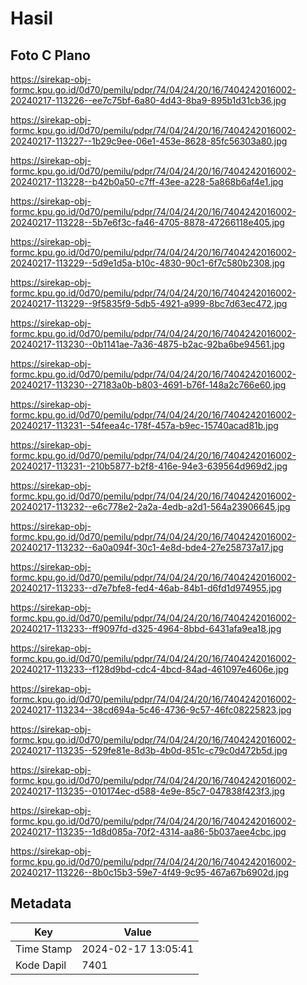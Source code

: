 # Hasil

## Foto C Plano

https://sirekap-obj-formc.kpu.go.id/0d70/pemilu/pdpr/74/04/24/20/16/7404242016002-20240217-113226--ee7c75bf-6a80-4d43-8ba9-895b1d31cb36.jpg

https://sirekap-obj-formc.kpu.go.id/0d70/pemilu/pdpr/74/04/24/20/16/7404242016002-20240217-113227--1b29c9ee-06e1-453e-8628-85fc56303a80.jpg

https://sirekap-obj-formc.kpu.go.id/0d70/pemilu/pdpr/74/04/24/20/16/7404242016002-20240217-113228--b42b0a50-c7ff-43ee-a228-5a868b6af4e1.jpg

https://sirekap-obj-formc.kpu.go.id/0d70/pemilu/pdpr/74/04/24/20/16/7404242016002-20240217-113228--5b7e6f3c-fa46-4705-8878-47266118e405.jpg

https://sirekap-obj-formc.kpu.go.id/0d70/pemilu/pdpr/74/04/24/20/16/7404242016002-20240217-113229--5d9e1d5a-b10c-4830-90c1-6f7c580b2308.jpg

https://sirekap-obj-formc.kpu.go.id/0d70/pemilu/pdpr/74/04/24/20/16/7404242016002-20240217-113229--9f5835f9-5db5-4921-a999-8bc7d63ec472.jpg

https://sirekap-obj-formc.kpu.go.id/0d70/pemilu/pdpr/74/04/24/20/16/7404242016002-20240217-113230--0b1141ae-7a36-4875-b2ac-92ba6be94561.jpg

https://sirekap-obj-formc.kpu.go.id/0d70/pemilu/pdpr/74/04/24/20/16/7404242016002-20240217-113230--27183a0b-b803-4691-b76f-148a2c766e60.jpg

https://sirekap-obj-formc.kpu.go.id/0d70/pemilu/pdpr/74/04/24/20/16/7404242016002-20240217-113231--54feea4c-178f-457a-b9ec-15740acad81b.jpg

https://sirekap-obj-formc.kpu.go.id/0d70/pemilu/pdpr/74/04/24/20/16/7404242016002-20240217-113231--210b5877-b2f8-416e-94e3-639564d969d2.jpg

https://sirekap-obj-formc.kpu.go.id/0d70/pemilu/pdpr/74/04/24/20/16/7404242016002-20240217-113232--e6c778e2-2a2a-4edb-a2d1-564a23906645.jpg

https://sirekap-obj-formc.kpu.go.id/0d70/pemilu/pdpr/74/04/24/20/16/7404242016002-20240217-113232--6a0a094f-30c1-4e8d-bde4-27e258737a17.jpg

https://sirekap-obj-formc.kpu.go.id/0d70/pemilu/pdpr/74/04/24/20/16/7404242016002-20240217-113233--d7e7bfe8-fed4-46ab-84b1-d6fd1d974955.jpg

https://sirekap-obj-formc.kpu.go.id/0d70/pemilu/pdpr/74/04/24/20/16/7404242016002-20240217-113233--ff9097fd-d325-4964-8bbd-6431afa9ea18.jpg

https://sirekap-obj-formc.kpu.go.id/0d70/pemilu/pdpr/74/04/24/20/16/7404242016002-20240217-113233--f128d9bd-cdc4-4bcd-84ad-461097e4606e.jpg

https://sirekap-obj-formc.kpu.go.id/0d70/pemilu/pdpr/74/04/24/20/16/7404242016002-20240217-113234--38cd694a-5c46-4736-9c57-46fc08225823.jpg

https://sirekap-obj-formc.kpu.go.id/0d70/pemilu/pdpr/74/04/24/20/16/7404242016002-20240217-113235--529fe81e-8d3b-4b0d-851c-c79c0d472b5d.jpg

https://sirekap-obj-formc.kpu.go.id/0d70/pemilu/pdpr/74/04/24/20/16/7404242016002-20240217-113235--010174ec-d588-4e9e-85c7-047838f423f3.jpg

https://sirekap-obj-formc.kpu.go.id/0d70/pemilu/pdpr/74/04/24/20/16/7404242016002-20240217-113235--1d8d085a-70f2-4314-aa86-5b037aee4cbc.jpg

https://sirekap-obj-formc.kpu.go.id/0d70/pemilu/pdpr/74/04/24/20/16/7404242016002-20240217-113226--8b0c15b3-59e7-4f49-9c95-467a67b6902d.jpg


## Metadata

| Key        | Value               |
| ---------- | ------------------- |
| Time Stamp | 2024-02-17 13:05:41 |
| Kode Dapil | 7401                |



